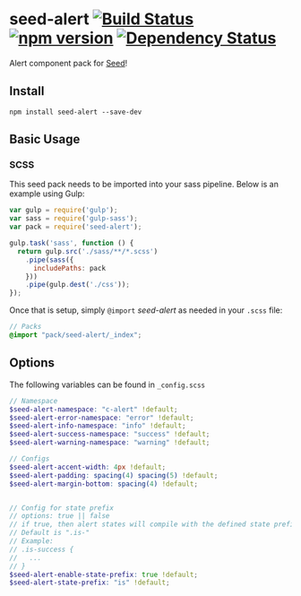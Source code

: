 # seed-alert [![Build Status](https://travis-ci.org/helpscout/seed-alert.svg?branch=master)](https://travis-ci.org/helpscout/seed-alert) [![npm version](https://badge.fury.io/js/seed-alert.svg)](https://badge.fury.io/js/seed-alert) [![Dependency Status](https://david-dm.org/helpscout/seed-alert.svg)](https://david-dm.org/helpscout/seed-alert)

Alert component pack for [Seed](https://github.com/helpscout/seed)!

## Install
```
npm install seed-alert --save-dev
```


## Basic Usage

### SCSS
This seed pack needs to be imported into your sass pipeline. Below is an example using Gulp:


```javascript
var gulp = require('gulp');
var sass = require('gulp-sass');
var pack = require('seed-alert');

gulp.task('sass', function () {
  return gulp.src('./sass/**/*.scss')
    .pipe(sass({
      includePaths: pack
    }))
    .pipe(gulp.dest('./css'));
});
```

Once that is setup, simply `@import` *seed-alert* as needed in your `.scss` file:

```scss
// Packs
@import "pack/seed-alert/_index";
```

## Options

The following variables can be found in `_config.scss`

```scss
// Namespace
$seed-alert-namespace: "c-alert" !default;
$seed-alert-error-namespace: "error" !default;
$seed-alert-info-namespace: "info" !default;
$seed-alert-success-namespace: "success" !default;
$seed-alert-warning-namespace: "warning" !default;

// Configs
$seed-alert-accent-width: 4px !default;
$seed-alert-padding: spacing(4) spacing(5) !default;
$seed-alert-margin-bottom: spacing(4) !default;


// Config for state prefix
// options: true || false
// if true, then alert states will compile with the defined state prefix
// Default is ".is-"
// Example:
// .is-success {
//   ...
// }
$seed-alert-enable-state-prefix: true !default;
$seed-alert-state-prefix: "is" !default;
```
